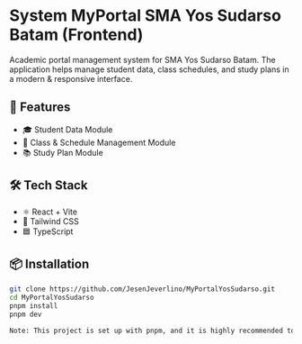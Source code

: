 # System MyPortal SMA Yos Sudarso Batam (Frontend)

Academic portal management system for SMA Yos Sudarso Batam. The application helps manage student data, class schedules, and study plans in a modern & responsive interface.



## 🚀 Features

- 🎓 Student Data Module
- 🏫 Class & Schedule Management Module
- 📚 Study Plan Module



## 🛠️ Tech Stack

- ⚛️ React + Vite
- 💨 Tailwind CSS
- 🟦 TypeScript



## 📦 Installation

```bash
git clone https://github.com/JesenJeverlino/MyPortalYosSudarso.git
cd MyPortalYosSudarso
pnpm install
pnpm dev

Note: This project is set up with pnpm, and it is highly recommended to use pnpm for installation and development. While it might work with npm or yarn, using pnpm ensures the best compatibility and performance since it handles dependencies differently. If you decide to use npm or yarn, you might encounter issues with the lock file (pnpm-lock.yaml), and it's advised to switch the lock file or regenerate it.
